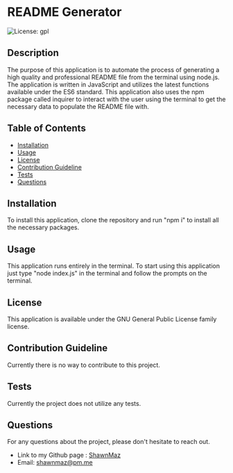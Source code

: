 
  # README Generator
  
  ![License: gpl](https://img.shields.io/static/v1?label=license&message=gpl&color=green)
  

  ## Description
  The purpose of this application is to automate the process of generating a high quality and professional README file from the terminal using node.js. The application is written in JavaScript and utilizes the latest functions available under the ES6 standard. This application also uses the npm package called inquirer to interact with the user using the terminal to get the necessary data to populate the README file with.

  ## Table of Contents
  * [Installation](#installation)
  * [Usage](#usage)
  * [License](#license)
  * [Contribution Guideline](#contribution-guideline)
  * [Tests](#tests)
  * [Questions](#questions)

  ## Installation
  To install this application, clone the repository and run "npm i" to install all the necessary packages.

  ## Usage
  This application runs entirely in the terminal. To start using this application just type "node index.js" in the terminal and follow the prompts on the terminal.

  
  ## License
  This application is available under the GNU General Public License family license.
  

  ## Contribution Guideline
  Currently there is no way to contribute to this project.

  ## Tests
  Currently the project does not utilize any tests.

  ## Questions
  For any questions about the project, please don't hesitate to reach out.
  * Link to my Github page : [ShawnMaz](https://github.com/ShawnMaz)
  * Email: [shawnmaz@pm.me](mailto:shawnmaz@pm.me)
  